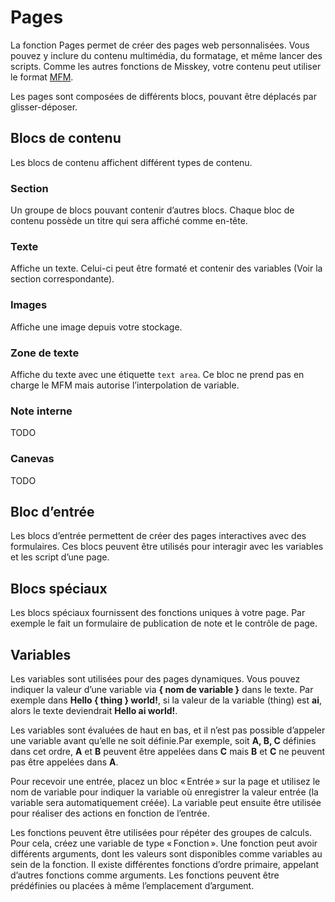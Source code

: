 # Pages

La fonction Pages permet de créer des pages web personnalisées. Vous pouvez y inclure du contenu multimédia, du formatage, et même lancer des scripts. Comme les autres fonctions de Misskey, votre contenu peut utiliser le format [MFM](./mfm.md).

Les pages sont composées de différents blocs, pouvant être déplacés par glisser-déposer.

## Blocs de contenu

Les blocs de contenu affichent différent types de contenu.

### Section

Un groupe de blocs pouvant contenir d’autres blocs. Chaque bloc de contenu possède un titre qui sera affiché comme en-tête.

### Texte

Affiche un texte. Celui-ci peut être formaté et contenir des variables (Voir la section correspondante).

### Images

Affiche une image depuis votre stockage.

### Zone de texte

Affiche du texte avec une étiquette `text area`. Ce bloc ne prend pas en charge le MFM mais autorise l’interpolation de variable.

### Note interne

TODO

### Canevas

TODO

## Bloc d’entrée

Les blocs d’entrée permettent de créer des pages interactives avec des formulaires. Ces blocs peuvent être utilisés pour interagir avec les variables et les script d’une page.

## Blocs spéciaux

Les blocs spéciaux fournissent des fonctions uniques à votre page. Par exemple le fait un formulaire de publication de note et le contrôle de page.

## Variables

Les variables sont utilisées pour des pages dynamiques. Vous pouvez indiquer la valeur d’une variable via <b>{ nom de variable }</b> dans le texte. Par exemple dans <b>Hello { thing } world!</b>, si la valeur de la variable (thing) est <b>ai</b>, alors le texte deviendrait <b>Hello ai world!</b>.

Les variables sont évaluées de haut en bas, et il n’est pas possible d’appeler une variable avant qu’elle ne soit définie.Par exemple, soit <b>A, B, C</b> définies dans cet ordre, <b>A</b> et <b>B</b> peuvent être appelées dans <b>C</b> mais  <b>B</b> et <b>C</b> ne peuvent pas être appelées dans <b>A</b>.

Pour recevoir une entrée, placez un bloc « Entrée » sur la page et utilisez le nom de variable pour indiquer la variable où enregistrer la valeur entrée (la variable sera automatiquement créée).
La variable peut ensuite être utilisée pour réaliser des actions en fonction de l’entrée.

Les fonctions peuvent être utilisées pour répéter des groupes de calculs. Pour cela, créez une variable de type « Fonction ». Une fonction peut avoir différents arguments, dont les valeurs sont disponibles comme variables au sein de la fonction. Il existe différentes fonctions d’ordre primaire, appelant d’autres fonctions comme arguments. Les fonctions peuvent être prédéfinies ou placées à même l’emplacement d’argument.
